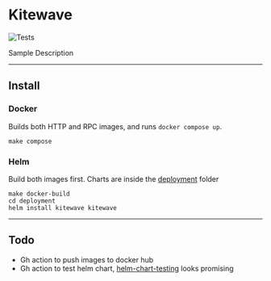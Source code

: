 # Kitewave

![Tests](https://github.com/jh-chee/kitewave/actions/workflows/test.yml/badge.svg)

Sample Description

----

## Install
### Docker
Builds both HTTP and RPC images, and runs `docker compose up`.
```
make compose
```

### Helm
Build both images first. Charts are inside the [deployment](deployment/kitewave) folder
```
make docker-build
cd deployment
helm install kitewave kitewave
```
---
## Todo
- Gh action to push images to docker hub
- Gh action to test helm chart, [helm-chart-testing](https://github.com/marketplace/actions/helm-chart-testing) looks promising 
